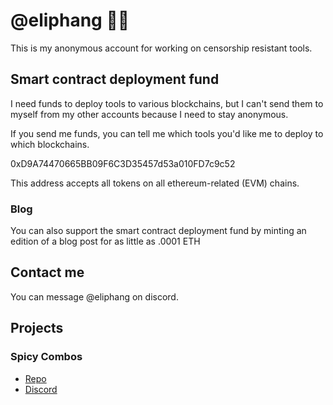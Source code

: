 # @eliphang 🐘🧛

This is my anonymous account for working on censorship resistant tools.

## Smart contract deployment fund

I need funds to deploy tools to various blockchains, but I can't send them to myself from my other accounts because I need to stay anonymous.

If you send me funds, you can tell me which tools you'd like me to deploy to which blockchains.

0xD9A74470665BB09F6C3D35457d53a010FD7c9c52

This address accepts all tokens on all ethereum-related (EVM) chains.

### Blog

You can also support the smart contract deployment fund by minting an edition of a blog post for as little as .0001 ETH

## Contact me

You can message @eliphang on discord.

## Projects

### Spicy Combos

* [Repo](https://github.com/eliphang/spicy-combos)
* [Discord](https://discord.gg/yaEXnWUQN3)
